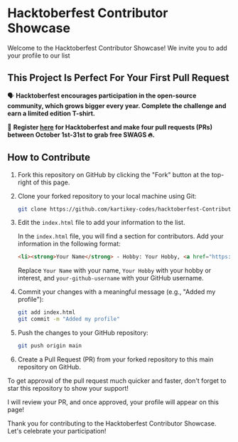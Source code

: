 # Hacktoberfest Contributor Showcase

Welcome to the Hacktoberfest Contributor Showcase! We invite you to add your profile to our list

## This Project Is Perfect For Your First Pull Request

🗣 **Hacktoberfest encourages participation in the open-source community, which grows bigger every year. Complete the challenge and earn a limited edition T-shirt.**

📢 **Register [here](https://hacktoberfest.digitalocean.com) for Hacktoberfest and make four pull requests (PRs) between October 1st-31st to grab free SWAGS 🔥.**



## How to Contribute

1. Fork this repository on GitHub by clicking the "Fork" button at the top-right of this page.
2. Clone your forked repository to your local machine using Git:

    ```bash
    git clone https://github.com/kartikey-codes/hacktoberfest-ContributorShowcase.git
    ```

3. Edit the `index.html` file to add your information to the list.

   In the `index.html` file, you will find a section for contributors. Add your information in the following format:

    ```html
    <li><strong>Your Name</strong> - Hobby: Your Hobby, <a href="https://github.com/your-github-username" target="_blank">GitHub Profile</a></li>
    ```

   Replace `Your Name` with your name, `Your Hobby` with your hobby or interest, and `your-github-username` with your GitHub username.

4. Commit your changes with a meaningful message (e.g., "Added my profile"):

    ```bash
    git add index.html
    git commit -m "Added my profile"
    ```

5. Push the changes to your GitHub repository:

    ```bash
    git push origin main
    ```

6. Create a Pull Request (PR) from your forked repository to this main repository on GitHub.

To get approval of the pull request much quicker and faster, don't forget to star this repository to show your support!

I will review your PR, and once approved, your profile will appear on this page!

Thank you for contributing to the Hacktoberfest Contributor Showcase. Let's celebrate your participation!
